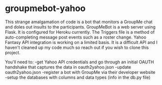# groupmebot-yahoo
This strange amalgamation of code is a bot that monitors a GroupMe chat and doles out insults to the participants. 
GroupMeBot is a web server using Flask. It is configured for Heroku currently.
The Triggers file is a method of auto-completing message post events such as a roster change.
Yahoo Fantasy API integration is working on a limited basis. It is a difficult API
and I haven't cleaned up my code much so reach out if you wish to clone this project.

You'll need to:
-get Yahoo API credentials and go through an initial OAUTH handshake that captures the data in oauth2yahoo.json
-update oauth2yahoo.json
-register a bot with GroupMe via their developer website
-setup the databases with columns and data types (info in the db.py file)
